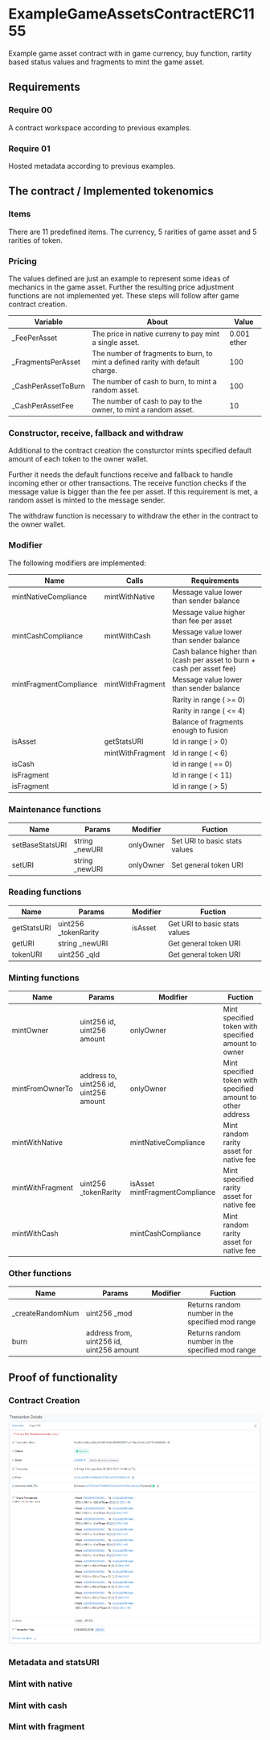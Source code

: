 # ExampleGameAssetsContractERC1155
Example game asset contract with in game currency, buy function, rartity based status values and fragments to mint the game asset.

## Requirements
### Require 00
A contract workspace according to previous examples.

### Require 01
Hosted metadata according to previous examples.

## The contract / Implemented tokenomics
### Items
There are 11 predefined items. The currency, 5 rarities of game asset and 5 rarities of token. 

### Pricing
The values defined are just an example to represent some ideas of mechanics in the game asset. Further the resulting price adjustment functions are not implemented yet. These steps will follow after game contract creation.

| Variable | About | Value |
| --- | --- | --- |
| _FeePerAsset | The price in native curreny to pay mint a single asset. | 0.001 ether |
| _FragmentsPerAsset | The number of fragments to burn, to mint a defined rarity with default charge. | 100 |
| _CashPerAssetToBurn | The number of cash to burn, to mint a random asset. | 100 |
| _CashPerAssetFee | The number of cash to pay to the owner, to mint a random asset. | 10 |

### Constructor, receive, fallback and withdraw

Additional to the contract creation the consturctor mints specified default amount of each token to the owner wallet. 

Further it needs the default functions receive and fallback to handle incoming ether or other transactions. The receive function checks if the message value is bigger than the fee per asset. If this requirement is met, a random asset is minted to the message sender.

The withdraw function is necessary to withdraw the ether in the contract to the owner wallet.

### Modifier
The following modifiers are implemented:

| Name | Calls | Requirements | 
| --- | --- | --- |
| mintNativeCompliance | mintWithNative | Message value lower than sender balance |
|   |   | Message value higher than fee per asset |
| mintCashCompliance | mintWithCash | Message value lower than sender balance |
|   |   | Cash balance higher than (cash per asset to burn + cash per asset fee) |
| mintFragmentCompliance | mintWithFragment | Message value lower than sender balance |
|   |   | Rarity in range ( >= 0) |
|   |   | Rarity in range ( <= 4) |
|   |   | Balance of fragments enough to fusion |
| isAsset | getStatsURI | Id in range ( > 0) |
|   |  mintWithFragment | Id in range ( < 6) |
| isCash |  | Id in range ( == 0) |
| isFragment |  | Id in range ( < 11) |
| isFragment |  | Id in range ( > 5) |

### Maintenance functions

| Name | Params | Modifier | Fuction | 
| --- | --- | --- |--- |
| setBaseStatsURI | string _newURI | onlyOwner | Set URI to basic stats values |
| setURI | string _newURI | onlyOwner | Set general token URI |

### Reading functions

| Name | Params | Modifier | Fuction | 
| --- | --- | --- |--- |
| getStatsURI | uint256 _tokenRarity | isAsset | Get URI to basic stats values |
| getURI | string _newURI |   | Get general token URI |
| tokenURI | uint256 _qId |   | Get general token URI |

### Minting functions

| Name | Params | Modifier | Fuction | 
| --- | --- | --- |--- |
| mintOwner | uint256 id, uint256 amount | onlyOwner | Mint specified token with specified amount to owner |
| mintFromOwnerTo | address to, uint256 id, uint256 amount | onlyOwner | Mint specified token with specified amount to other address |
| mintWithNative |   | mintNativeCompliance | Mint random rarity asset for native fee |
| mintWithFragment | uint256 _tokenRarity | isAsset mintFragmentCompliance | Mint specified rarity asset for native fee |
| mintWithCash |   | mintCashCompliance | Mint random rarity asset for native fee |

### Other functions

| Name | Params | Modifier | Fuction | 
| --- | --- | --- | --- |
| _createRandomNum | uint256 _mod |   | Returns random number in the specified mod range |
| burn | address from, uint256 id, uint256 amount |   | Returns random number in the specified mod range |

## Proof of functionality
### Contract Creation

![ScreenShot](/img/TestGfnIcoDice_TX_ContractCreation.PNG)

### Metadata and statsURI

### Mint with native

### Mint with cash

### Mint with fragment
